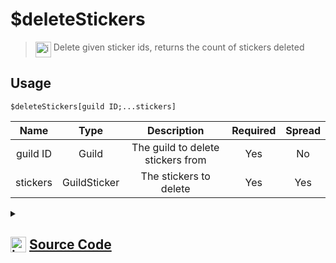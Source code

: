# $deleteStickers
> <img align="top" src="https://upload.wikimedia.org/wikipedia/commons/thumb/e/e4/Infobox_info_icon.svg/160px-Infobox_info_icon.svg.png?20150409153300" alt="image" width="25" height="auto"> Delete given sticker ids, returns the count of stickers deleted
## Usage
```
$deleteStickers[guild ID;...stickers]
```
| Name | Type | Description | Required | Spread
| :---: | :---: | :---: | :---: | :---: |
guild ID | Guild | The guild to delete stickers from | Yes | No
stickers | GuildSticker | The stickers to delete | Yes | Yes
<details>
<summary>
    
## <img align="top" src="https://cdn4.iconfinder.com/data/icons/iconsimple-logotypes/512/github-512.png" alt="image" width="25" height="auto">  [Source Code](https://github.com/tryforge/ForgeScript-V2/blob/main/src/native/deleteStickers.ts)
    
</summary>
    
```ts
import { ArgType, NativeFunction, Return } from "../structures"
import noop from "../functions/noop"

export default new NativeFunction({
    name: "$deleteStickers",
    version: "1.0.0",
    brackets: true,
    unwrap: true,
    description: "Delete given sticker ids, returns the count of stickers deleted",
    args: [
        {
            name: "guild ID",
            description: "The guild to delete stickers from",
            rest: false,
            required: true,
            type: ArgType.Guild,
        },
        {
            name: "stickers",
            description: "The stickers to delete",
            rest: true,
            required: true,
            pointer: 0,
            type: ArgType.GuildSticker,
        },
    ],
    async execute(_, [, stickers]) {
        let count = 0
        for (let i = 0, len = stickers.length; i < len; i++) {
            const sticker = stickers[i]
            const success = await sticker.delete().catch(noop)
            if (success) count++
        }

        return this.success(count)
    },
})

```
    
</details>